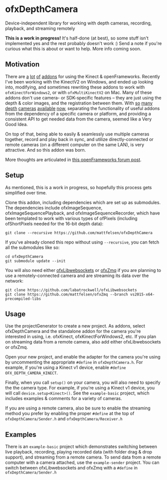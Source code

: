 # ofxDepthCamera

Device-independent library for working with depth cameras, recording, playback, and streaming remotely

**This is a work in progress!** It's half-done (at best), so some stuff isn't implemented yes and the rest probably doesn't work :) Send a note if you're curious what this is about or want to help. More info coming soon.

## Motivation

There are [a](https://github.com/genekogan/ofxKinectProjectorToolkit) [lot](https://github.com/kylemcdonald/ofxVirtualKinect) [of](https://github.com/dasaki/ofxKinectBlobTracker) [addons](https://github.com/toyoshim/ofxRemoteKinect) for using the Kinect & openFrameworks. Recently I've been working with the KinectV2 on Windows, and ended up looking into, modifying, and sometimes rewriting these addons to work with `ofxKinectForWindows2`, or with `ofxMultiKinectV2` on Mac. Many of these addons don't use camera- or SDK-specific features – they are just using the depth & color images, and the registration between them. With [so](http://www.xbox.com/en-US/xbox-360/accessories/kinect) [many](http://www.xbox.com/en-US/xbox-one/accessories/kinect-for-xbox-one) [depth](http://click.intel.com/intel-realsense-developer-kit.html) [cameras](https://orbbec3d.com) [available](http://structure.io) [now](https://www.asus.com/3D-Sensor/), separating the functionality of useful addons from the dependency of a specific camera or platform, and providing a consistent API to get needed data from the camera, seemed like a Very Good Idea.

On top of that, being able to easily & seamlessly use multiple cameras together, record and play back in sync, and utilize directly-connected or remote cameras (on a different computer on the same LAN), is very attractive. And so this addon was born.

More thoughts are articulated in [this openFrameworks forum post](http://forum.openframeworks.cc/t/new-addon-ofxdepthcamera/20987).


## Setup

As mentioned, this is a work in progress, so hopefully this process gets simplified over time.

Clone this addon, including dependencies which are set up as submodules. The dependencies include ofxImageSequence, ofxImageSequencePlayback, and ofxImageSequenceRecorder, which have been templated to work with various types of ofPixels (including ofShortPixels needed for the 16-bit depth data):

```
git clone --recursive https://github.com/mattfelsen/ofxDepthCamera
```

If you've already cloned this repo without using `--recursive`, you can fetch all the submodules like so:

```
cd ofxDepthCamera
git submodule update --init
```

You will also need either [ofxLibwebsockets](https://github.com/labatrockwell/ofxLibwebsockets) or [ofxZmq](https://github.com/mattfelsen/ofxZmq/tree/vs2015-x64-precompiled-libs) if you are planning to use a remotely-connected camera and are streaming its data over the network:

```
git clone https://github.com/labatrockwell/ofxLibwebsockets
git clone https://github.com/mattfelsen/ofxZmq --branch vs2015-x64-precompiled-libs
```

## Usage

Use the projectGenerator to create a new project. As addons, select ofxDepthCamera and the standalone addon for the camera you're interested in using, i.e. ofxKinect, ofxKinectForWindows2, etc. If you plan on streaming data from a remote camera, also add either ofxLibwebsockets or ofxZmq.

Open your new project, and enable the adapter for the camera you're using by uncommenting the appropriate `#define` in `ofxDepthCamera.h`. For example, if you're using a Kinect v1 device, enable `#define OFX_DEPTH_CAMERA_KINECT`.

Finally, when you call `setup()` on your camera, you will also need to specify the the camera type. For example, if you're using a Kinect v1 device, you will call `device.setup<Kinect>()`. See the `example-basic` project, which includes examples & comments for a variety of cameras.

If you are using a remote camera, also be sure to enable the streaming method you prefer by enabling the proper `#define` at the top of `ofxDepthCamera/Sender.h` and `ofxDepthCamera/Receiver.h`

## Examples

There is an `example-basic` project which demonstrates switching between live playback, recording, playing recorded data (with folder drag & drop support), and streaming from a remote camera. To send data from a remote computer with a camera attached, use the `example-sender` project. You can switch between ofxLibwebsockets and ofxZmq with a `#define` in `ofxDepthCamera/Sender.h`
